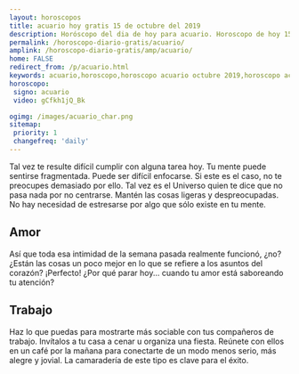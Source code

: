 ```yaml
---
layout: horoscopos
title: acuario hoy gratis 15 de octubre del 2019 
description: Horóscopo del dia de hoy para acuario. Horoscopo de hoy 15 de octubre del 2019. Las predicciones de amor, trabajo, vida personal gratis.
permalink: /horoscopo-diario-gratis/acuario/
amplink: /horoscopo-diario-gratis/amp/acuario/
home: FALSE
redirect_from: /p/acuario.html
keywords: acuario,horoscopo,horoscopo acuario octubre 2019,horoscopo acuario hoy,tarot acuario octubre 2019,horoscopo acuario,tarot acuario hoy,horoscopo de hoy,horoscopo diario,tarot del amor,horoscopo de hoy acuario,horoscopo diario del tarot, Horoscopo de hoy acuario 15 de octubre del 2019,horóscopo del día,signos zodiacales 2019, el horoscopo de hoy
horoscopo:
 signo: acuario
 video: gCfkh1jQ_Bk

ogimg: /images/acuario_char.png
sitemap:
 priority: 1
 changefreq: 'daily'
---
```



Tal vez te resulte difícil cumplir con alguna tarea hoy. Tu mente puede sentirse fragmentada. Puede ser difícil enfocarse. Si este es el caso, no te preocupes demasiado por ello. Tal vez es el Universo quien te dice que no pasa nada por no centrarse. Mantén las cosas ligeras y despreocupadas. No hay necesidad de estresarse por algo que sólo existe en tu mente.

## Amor

Así que toda esa intimidad de la semana pasada realmente funcionó, ¿no? ¿Están las cosas un poco mejor en lo que se refiere a los asuntos del corazón? ¡Perfecto! ¿Por qué parar hoy... cuando tu amor está saboreando tu atención?

## Trabajo

Haz lo que puedas para mostrarte más sociable con tus compañeros de trabajo. Invítalos a tu casa a cenar u organiza una fiesta. Reúnete con ellos en un café por la mañana para conectarte de un modo menos serio, más alegre y jovial. La camaradería de este tipo es clave para el éxito.